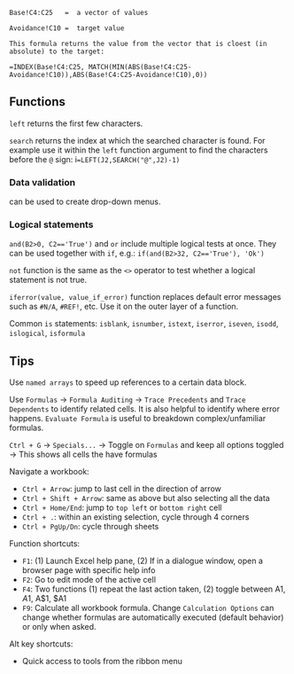 



```
Base!C4:C25   =  a vector of values

Avoidance!C10 =  target value

This formula returns the value from the vector that is cloest (in absolute) to the target:

=INDEX(Base!C4:C25, MATCH(MIN(ABS(Base!C4:C25-Avoidance!C10)),ABS(Base!C4:C25-Avoidance!C10),0))
```

## Functions

`left` returns the first few characters.

`search` returns the index at which the searched character is found. For example use it within the `left` function argument to find the characters before the `@` sign: i`=LEFT(J2,SEARCH("@",J2)-1)`


### Data validation
can be used to create drop-down menus.

### Logical statements

`and(B2>0, C2=='True')` and `or` include multiple logical tests at once. They can be used together with `if`, e.g.: `if(and(B2>32, C2=='True'), 'Ok')`

`not` function is the same as the `<>` operator to test whether a logical statement is not true.

`iferror(value, value_if_error)` function replaces default error messages such as `#N/A`, `#REF!`, etc. Use it on the outer layer of a function.

Common `is` statements: `isblank`, `isnumber`, `istext`, `iserror`, `iseven`, `isodd`, `islogical`, `isformula`




## Tips

Use `named arrays` to speed up references to a certain data block.


Use `Formulas` -> `Formula Auditing` -> `Trace Precedents` and `Trace Dependents` to identify related cells. It is also helpful to identify where error happens. `Evaluate Formula` is useful to breakdown complex/unfamiliar formulas.

`Ctrl + G` -> `Specials...` -> Toggle on `Formulas` and keep all options toggled -> This shows all cells the have formulas 

Navigate a workbook:

- `Ctrl + Arrow`: jump to last cell in the direction of arrow
- `Ctrl + Shift + Arrow`: same as above but also selecting all the data
- `Ctrl + Home/End`: jump to `top left` or `bottom right` cell
- `Ctrl + .`: within an existing selection, cycle through 4 corners
- `Ctrl + PgUp/Dn`: cycle through sheets

Function shortcuts:

- `F1`: (1) Launch Excel help pane, (2) If in a dialogue window, open a browser page with specific help info 
- `F2`: Go to edit mode of the active cell
- `F4`: Two functions (1) repeat the last action taken, (2) toggle between A1, $A$1, A$1, $A1
- `F9`: Calculate all workbook formula. Change `Calculation Options` can change whether formulas are automatically executed (default behavior) or only when asked.

Alt key shortcuts:
- Quick access to tools from the ribbon menu
